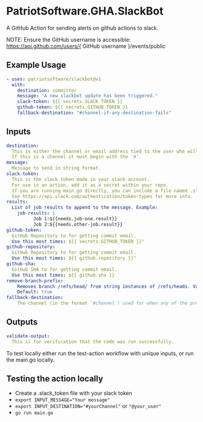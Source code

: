 # PatriotSoftware.GHA.SlackBot

A GitHub Action for sending alerts on github actions to slack.

NOTE: Ensure the GitHub username is accessible: https://api.github.com/users/{ GitHub username }/events/public

## Example Usage

```yaml
- uses: patriotsoftware/slackbot@v1
  with:
    destination: committer
    message: "A new slackbot update has been triggered."
    slack-token: ${{ secrets.SLACK_TOKEN }}
    github-token: ${{ secrets.GITHUB_TOKEN }}
    fallback-destination: "#channel-if-any-destination-fails"
```

## Inputs

```yaml
destination:
  This is either the channel or email address tied to the user who will receive the direct message.
  If this is a channel it must begin with the '#'.
message:
  Message to send in string format.
slack-token:
  This is the slack token made in your slack account.
  For use in an action, add it as a secret within your repo.
  If you are running main.go directly, you can include a file named .slack_token and include the token there.
  See https://api.slack.com/authentication/token-types for more info.
results:
  List of job results to append to the message. Example:
    job-results: |
          Job 1:${{needs.job-one.result}}
          Job 2:${{needs.other-job.result}}
github-token:
  GitHub Repository to for getting commit email.
  Use this most times: ${{ secrets.GITHUB_TOKEN }}"
github-repository:
  GitHub Repository to for getting commit email.
  Use this most times: ${{ github.repository }}"
github-sha:
  GitHub SHA to for getting commit email.
  Use this most times: ${{ github.sha }}
remove-branch-prefix:
    Removes branch /refs/head/ from string instances of /refs/heads. Values: true/false. Allows use of ${{ github.ref }} to print without /refs/heads
    Default: true
fallback-destination:
    The channel (in the format `#channel`) used for when any of the previous destinations fail.
```

## Outputs

```yaml
validate-output:
  This is for verification that the code was run successfully.
```

To test locally either run the test-action workflow with unique inputs, or run the main.go locally.

## Testing the action locally

- Create a .slack_token file with your slack token
- `export INPUT_MESSAGE="Your message"`
- `export INPUT_DESTINATION="#yourChannel"` or `"@your_user"`
- `go run main.go`
